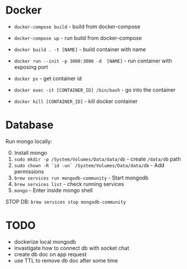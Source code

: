 # Docker

- `docker-compose build` - build from docker-compose
- `docker-compose up` - run build from docker-compose

- `docker build . -t [NAME]` - build container with name
- `docker run --init -p 3000:3000 -d  [NAME]` - run container with exposing port
- `docker ps` - get container id
- `docker exec -it [CONTAINER_ID] /bin/bash` - go into the container
- `docker kill [CONTAINER_ID]` - kill docker container

# Database

Run mongo locally:

0. Install mongo
1. `sudo mkdir -p /System/Volumes/Data/data/db` - create `/data/db` path
2. ``sudo chown -R `id -un` /System/Volumes/Data/data/db`` - Add permissions
3. `brew services run mongodb-community` - Start mongodb
4. `brew services list` - check running services
5. `mongo` - Enter inside mongo shell

STOP DB: `brew services stop mongodb-community`

# TODO

- dockerize local mongodb
- invastigate how to connect db with socket chat
- create db doc on app request
- use TTL to remove db doc after some time
